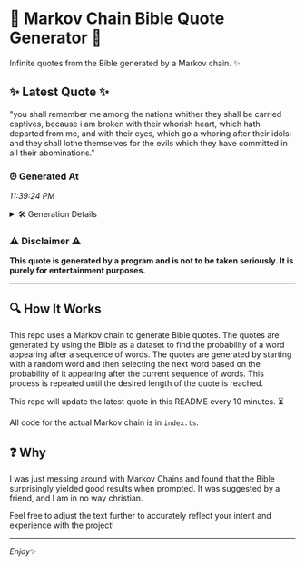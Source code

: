 # 📖 Markov Chain Bible Quote Generator 📖

Infinite quotes from the Bible generated by a Markov chain. ✨

## ✨ Latest Quote ✨
"you shall remember me among the nations whither they shall be carried captives, because i am broken with their whorish heart, which hath departed from me, and with their eyes, which go a whoring after their idols: and they shall lothe themselves for the evils which they have committed in all their abominations."

### ⏰ Generated At
*11:39:24 PM*

<details>
    <summary>🛠️ Generation Details</summary>
    <p>
        <strong>🌱 Seed:</strong> you<br>
        <strong>🔄 Iterations:</strong> 52<br>
        <strong>📜 Context History:</strong><br>[ you ]: shall<br>[ you, shall ]: remember<br>[ you, shall, remember ]: me<br>[ you, shall, remember, me ]: among<br>[ you, shall, remember, me, among ]: the<br>[ you, shall, remember, me, among, the ]: nations<br>[ shall, remember, me, among, the, nations ]: whither<br>[ remember, me, among, the, nations, whither ]: they<br>[ me, among, the, nations, whither, they ]: shall<br>[ among, the, nations, whither, they, shall ]: be<br>[ the, nations, whither, they, shall, be ]: carried<br>[ nations, whither, they, shall, be, carried ]: captives,<br>[ whither, they, shall, be, carried, captives, ]: because<br>[ they, shall, be, carried, captives,, because ]: i<br>[ shall, be, carried, captives,, because, i ]: am<br>[ be, carried, captives,, because, i, am ]: broken<br>[ carried, captives,, because, i, am, broken ]: with<br>[ captives,, because, i, am, broken, with ]: their<br>[ because, i, am, broken, with, their ]: whorish<br>[ i, am, broken, with, their, whorish ]: heart,<br>[ am, broken, with, their, whorish, heart, ]: which<br>[ broken, with, their, whorish, heart,, which ]: hath<br>[ with, their, whorish, heart,, which, hath ]: departed<br>[ their, whorish, heart,, which, hath, departed ]: from<br>[ whorish, heart,, which, hath, departed, from ]: me,<br>[ heart,, which, hath, departed, from, me, ]: and<br>[ which, hath, departed, from, me,, and ]: with<br>[ hath, departed, from, me,, and, with ]: their<br>[ departed, from, me,, and, with, their ]: eyes,<br>[ from, me,, and, with, their, eyes, ]: which<br>[ me,, and, with, their, eyes,, which ]: go<br>[ and, with, their, eyes,, which, go ]: a<br>[ with, their, eyes,, which, go, a ]: whoring<br>[ their, eyes,, which, go, a, whoring ]: after<br>[ eyes,, which, go, a, whoring, after ]: their<br>[ which, go, a, whoring, after, their ]: idols:<br>[ go, a, whoring, after, their, idols: ]: and<br>[ a, whoring, after, their, idols:, and ]: they<br>[ whoring, after, their, idols:, and, they ]: shall<br>[ after, their, idols:, and, they, shall ]: lothe<br>[ their, idols:, and, they, shall, lothe ]: themselves<br>[ idols:, and, they, shall, lothe, themselves ]: for<br>[ and, they, shall, lothe, themselves, for ]: the<br>[ they, shall, lothe, themselves, for, the ]: evils<br>[ shall, lothe, themselves, for, the, evils ]: which<br>[ lothe, themselves, for, the, evils, which ]: they<br>[ themselves, for, the, evils, which, they ]: have<br>[ for, the, evils, which, they, have ]: committed<br>[ the, evils, which, they, have, committed ]: in<br>[ evils, which, they, have, committed, in ]: all<br>[ which, they, have, committed, in, all ]: their<br>[ they, have, committed, in, all, their ]: abominations.<br>
    </p>
</details>

### ⚠️ Disclaimer ⚠️
**This quote is generated by a program and is not to be taken seriously. It is purely for entertainment purposes.**

---

## 🔍 How It Works

This repo uses a Markov chain to generate Bible quotes. The quotes are generated by using the Bible as a dataset to find the probability of a word appearing after a sequence of words. The quotes are generated by starting with a random word and then selecting the next word based on the probability of it appearing after the current sequence of words. This process is repeated until the desired length of the quote is reached.

This repo will update the latest quote in this README every 10 minutes. ⏳

All code for the actual Markov chain is in `index.ts`.

## ❓ Why

I was just messing around with Markov Chains and found that the Bible surprisingly yielded good results when prompted. 
It was suggested by a friend, and I am in no way christian.

Feel free to adjust the text further to accurately reflect your intent and experience with the project!

---

*Enjoy*✨
